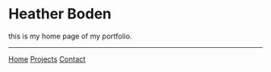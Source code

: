 # Heather Boden

this is my home page of my portfolio. 

----
[Home](markdown-portfolio/index.markdown)
[Projects](markdown-portfolio/projects.markdown)
[Contact](markdown-portfolio/contact.markdown)